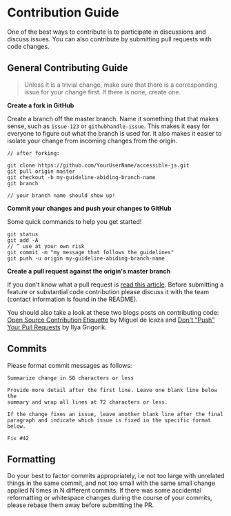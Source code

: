 # Contribution Guide
One of the best ways to contribute is to participate in discussions and discuss issues. 
You can also contribute by submitting pull requests with code changes.

## General Contributing Guide
> Unless it is a trivial change, make sure that there is a corresponding issue for your change first. 
If there is none, create one.

**Create a fork in GitHub**

Create a branch off the master branch. Name it something that that makes sense, such as ```issue-123``` or ```githubhandle-issue```. 
This makes it easy for everyone to figure out what the branch is used for. 
It also makes it easier to isolate your change from incoming changes from the origin.

```
// after forking: 

git clone https://github.com/YourUserName/accessible-js.git
git pull origin master
git checkout -b my-guideline-abiding-branch-name
git branch

// your branch name should show up!
```

**Commit your changes and push your changes to GitHub**

Some quick commands to help you get started!

```
git status
git add -A
// ^ use at your own risk
git commit -m "my message that follows the guidelines"
git push -u origin my-guideline-abiding-branch-name
```

**Create a pull request against the origin's master branch**

If you don't know what a pull request is [read this article](https://help.github.com/en/articles/creating-a-pull-request).
Before submitting a feature or substantial code contribution please discuss it with the team (contact information is found in the README). 

You should also take a look at these two blogs posts on contributing code: 
[Open Source Contribution Etiquette](https://tirania.org/blog/archive/2010/Dec-31.html) by Miguel de Icaza 
and [Don't "Push" Your Pull Requests](https://www.igvita.com/2011/12/19/dont-push-your-pull-requests/) by Ilya Grigorik.

## Commits
Please format commit messages as follows:

```
Summarize change in 50 characters or less

Provide more detail after the first line. Leave one blank line below the
summary and wrap all lines at 72 characters or less.

If the change fixes an issue, leave another blank line after the final
paragraph and indicate which issue is fixed in the specific format
below.

Fix #42
```

## Formatting
Do your best to factor commits appropriately, i.e not too large with unrelated things in the same commit, and not too small with the same small change applied N times in N different commits. 
If there was some accidental reformatting or whitespace changes during the course of your commits, please rebase them away before submitting the PR.
